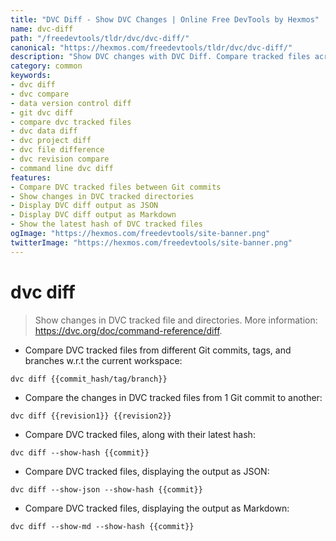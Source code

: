 ```yaml
---
title: "DVC Diff - Show DVC Changes | Online Free DevTools by Hexmos"
name: dvc-diff
path: "/freedevtools/tldr/dvc/dvc-diff/"
canonical: "https://hexmos.com/freedevtools/tldr/dvc/dvc-diff/"
description: "Show DVC changes with DVC Diff. Compare tracked files across commits, tags, and branches with this command line tool. Free online tool, no registration required."
category: common
keywords:
- dvc diff
- dvc compare
- data version control diff
- git dvc diff
- compare dvc tracked files
- dvc data diff
- dvc project diff
- dvc file difference
- dvc revision compare
- command line dvc diff
features:
- Compare DVC tracked files between Git commits
- Show changes in DVC tracked directories
- Display DVC diff output as JSON
- Display DVC diff output as Markdown
- Show the latest hash of DVC tracked files
ogImage: "https://hexmos.com/freedevtools/site-banner.png"
twitterImage: "https://hexmos.com/freedevtools/site-banner.png"
---
```


# dvc diff

> Show changes in DVC tracked file and directories.
> More information: <https://dvc.org/doc/command-reference/diff>.

- Compare DVC tracked files from different Git commits, tags, and branches w.r.t the current workspace:

`dvc diff {{commit_hash/tag/branch}}`

- Compare the changes in DVC tracked files from 1 Git commit to another:

`dvc diff {{revision1}} {{revision2}}`

- Compare DVC tracked files, along with their latest hash:

`dvc diff --show-hash {{commit}}`

- Compare DVC tracked files, displaying the output as JSON:

`dvc diff --show-json --show-hash {{commit}}`

- Compare DVC tracked files, displaying the output as Markdown:

`dvc diff --show-md --show-hash {{commit}}`
